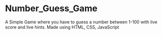 # Number_Guess_Game
A Simple Game where you have to guess a number between 1-100 with live score and live hints. Made using HTML, CSS, JavaScript
